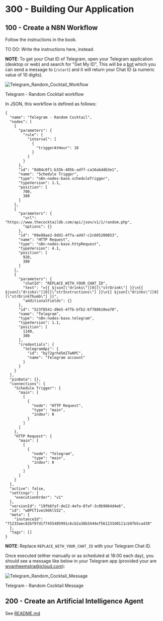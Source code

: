 # 300 - Building Our Application

## 100 - Create a N8N Workflow

Follow the instructions in the book.

TO DO: Write the instructions here, instead.

**NOTE**: To get your Chat ID of Telegram, open your Telegram application (desktop or web) and search for "Get My ID", This will be a [bot](https://web.telegram.org/k/#@getmyid_bot) which you can send a message to (```/start```) and it will return your Chat ID (a numeric value of 10 digits).

![Telegram_Random_Cocktail_Workflow](https://github.com/vanHeemstraSystems/n8n-telegram/assets/1499433/c6cbaa7d-83ff-4d77-9dd2-3af0bc7d66f7)

Telegram  - Random Cocktail workflow

In JSON, this workflow is defined as follows:

```
{
  "name": "Telegram - Random Cocktail",
  "nodes": [
    {
      "parameters": {
        "rule": {
          "interval": [
            {
              "triggerAtHour": 18
            }
          ]
        }
      },
      "id": "8d84c0f1-b33b-485b-adff-ca16abddb3e1",
      "name": "Schedule Trigger",
      "type": "n8n-nodes-base.scheduleTrigger",
      "typeVersion": 1.1,
      "position": [
        700,
        380
      ]
    },
    {
      "parameters": {
        "url": "https://www.thecocktaildb.com/api/json/v1/1/random.php",
        "options": {}
      },
      "id": "09e98ae2-9dd1-4ffa-ad47-c2c605200853",
      "name": "HTTP Request",
      "type": "n8n-nodes-base.httpRequest",
      "typeVersion": 4.1,
      "position": [
        920,
        380
      ]
    },
    {
      "parameters": {
        "chatId": "REPLACE_WITH_YOUR_CHAT_ID",
        "text": "={{ $json[\"drinks\"][0][\"strDrink\"] }}\n{{ $json[\"drinks\"][0][\"strInstructions\"] }}\n{{ $json[\"drinks\"][0][\"strDrinkThumb\"] }}",
        "additionalFields": {}
      },
      "id": "523f8541-d0e5-4ffb-bfb2-bf788610ea70",
      "name": "Telegram",
      "type": "n8n-nodes-base.telegram",
      "typeVersion": 1.1,
      "position": [
        1140,
        380
      ],
      "credentials": {
        "telegramApi": {
          "id": "by72grh45mITwNPC",
          "name": "Telegram account"
        }
      }
    }
  ],
  "pinData": {},
  "connections": {
    "Schedule Trigger": {
      "main": [
        [
          {
            "node": "HTTP Request",
            "type": "main",
            "index": 0
          }
        ]
      ]
    },
    "HTTP Request": {
      "main": [
        [
          {
            "node": "Telegram",
            "type": "main",
            "index": 0
          }
        ]
      ]
    }
  },
  "active": false,
  "settings": {
    "executionOrder": "v1"
  },
  "versionId": "19fb6faf-de22-4efa-8faf-3c0b9864d4e6",
  "id": "w0PCT1vei9dklSS2",
  "meta": {
    "instanceId": "71233aec82bf97d1f7455405991c6cb2a38b3444ef561233d0111cb97b5ca430"
  },
  "tags": []
}
```

**NOTE**: Replace ```REPLACE_WITH_YOUR_CHAT_ID``` with your Telegram Chat ID.

Once executed (either manually or as scheduled at 18:00 each day), you should see a message like below in your Telegram app (provided your are wvanheemstra@icloud.com):

![Telegram_Random_Cocktail_Message](https://github.com/vanHeemstraSystems/n8n-telegram/assets/1499433/53f92a76-87ee-4583-bb52-73ac3cca7e53)

Telegram - Random Cocktail Message

## 200 - Create an Artificial Intelligence Agent

See [README.md](./200/README.md)
